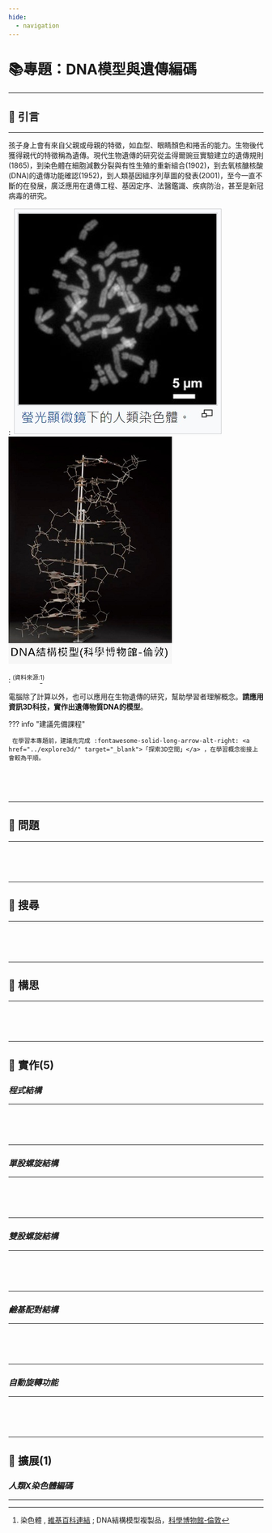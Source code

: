 ```yaml
---
hide:
  - navigation
---
```


# 📚專題：DNA模型與遺傳編碼

----------------------------
##  📕 引言 
----------------------------

孩子身上會有來自父親或母親的特徵，如血型、眼睛顏色和捲舌的能力。生物後代獲得親代的特徵稱為遺傳。現代生物遺傳的研究從孟得爾豌豆實驗建立的遺傳規則(1865)，到染色體在細胞減數分裂與有性生殖的重新組合(1902)，到去氧核醣核酸(DNA)的遺傳功能確認(1952)，到人類基因組序列草圖的發表(2001)，至今一直不斷的在發展，廣泛應用在遺傳工程、基因定序、法醫鑑識、疾病防治，甚至是新冠病毒的研究。

: ![染色體](chromosome.jpg) ![dna模型](dna_model.jpg)

: <sup>(資料來源:</sup>[^photo_and_model]<sup>)</sup>

[^photo_and_model]: 染色體 , [維基百科連結](https://zh.wikipedia.org/zh-tw/%E6%9F%93%E8%89%B2%E4%BD%93) ; DNA結構模型複製品，[科學博物館-倫敦](https://collection.sciencemuseumgroup.org.uk/objects/co146411/crick-and-watsons-dna-molecular-model-molecular-model)

電腦除了計算以外，也可以應用在生物遺傳的研究，幫助學習者理解概念。**請應用資訊3D科技，實作出遺傳物質DNA的模型**。

??? info "建議先備課程"

     在學習本專題前，建議先完成 :fontawesome-solid-long-arrow-alt-right: <a href="../explore3d/" target="_blank">「探索3D空間」</a> ，在學習概念銜接上會較為平順。

<br/><br/><br/> 

----------------------------
##  📙 問題 
----------------------------


<br/><br/><br/> 

----------------------------
##  📗 搜尋
----------------------------


<br/><br/><br/> 

----------------------------
##  📒 構思
----------------------------



<br/><br/><br/> 

----------------------------
##  📘 實作(5)


###  ***程式結構***

----------------------------



<br/><br/><br/>

----------------------------

###  ***單股螺旋結構***

----------------------------



<br/><br/><br/>

----------------------------

###  ***雙股螺旋結構***

----------------------------


<br/><br/><br/>

----------------------------

###  ***鹼基配對結構***

----------------------------


<br/><br/><br/>

----------------------------

###  ***自動旋轉功能***

----------------------------



<br/><br/><br/>

----------------------------
##  📙 擴展(1)


### ***人類X染色體編碼***

----------------------------